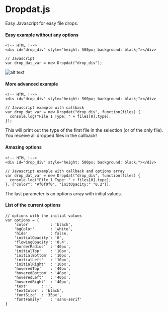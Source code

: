# Dropdat.js
Easy Javascript for easy file drops.
#### Easy example without any options
``` 
<!-- HTML !-->
<div id="drop_div" style="height: 500px; background: black;"></div>
```
```
// Javascript
var drop_dat_var = new Dropdat("drop_div");
```
![alt text](http://i.imgur.com/sa7eaDS.png "Easy Example Result")

#### More advanced example
``` 
<!-- HTML !-->
<div id="drop_div" style="height: 500px; background: black;"></div>
```
```
// Javascript example with callback
var drop_dat_var = new Dropdat("drop_div", function(files) {
  console.log("File 1 Type: " + files[0].type);
});
```
This will print out the type of the first file in the selection (or of the only file).
You receive all dropped files in the callback!
#### Amazing options
``` 
<!-- HTML !-->
<div id="drop_div" style="height: 500px; background: black;"></div>
```
```
// Javascript example with callback and options array
var drop_dat_var = new Dropdat("drop_div", function(files) {
  console.log("File 1 Type: " + files[0].type);
}, {"color": "#f0f0f0", "initOpacity:" "0.2"});
```
The last parameter is an options array with initial values.

#### List of the current options
```
// options with the initial values
var options = {
    'color'			: 'black',
	'bgColor'		: 'white',
	'hide'			: false,
	'initialOpacity': '0',
	'flowingOpacity': '0.4',
	'borderRadius'	: '40px',
	'initialTop'	: '10px',
	'initialBottom'	: '10px',
	'initialLeft'	: '10px',
	'initialRight'	: '10px',
	'hoveredTop'	: '40px',
	'hoveredBottom'	: '40px',
	'hoveredLeft'	: '40px',
	'hoveredRight'	: '40px',
	'text'		: '',
	'textColor'	: 'black',
	'fontSize'	: '35px',
	'fontFamily'	: 'sans-serif'
}
```
